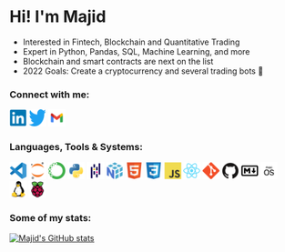 # Hi! I'm Majid



- Interested in Fintech, Blockchain and Quantitative Trading
- Expert in Python, Pandas, SQL, Machine Learning, and more
- Blockchain and smart contracts are next on the list
- 2022 Goals: Create a cryptocurrency and several trading bots 🤖



### Connect with me:

<a href="https://www.linkedin.com/in/majid-kouki"><img src="./imgs/linkedin-original.svg" alt="Linkedin" style="width:30px;height:30px;"></a>
<a href="https://twitter.com/MajidKouki"><img src="./imgs/twitter-original.svg" alt="Twitter" style="width:30px;height:30px;"></a>
<a href="mailto:majidkpy@gmail.com"><img src="./imgs/gmail.svg" alt="Gmail" style="width:30px;height:30px;"></a>



### Languages, Tools & Systems:

<div style="display: inline-block;">
    <img src="./imgs/vscode-original.svg" alt="Visual Studio Codes" style="width:30px;height:30px;">
    <img src="./imgs/jupyter-original.svg" alt="Jupyter" style="width:30px;height:30px;">
    <img src="./imgs/anaconda-original.svg" alt="Anaconda" style="width:30px;height:30px;"> 
    <img src="./imgs/python-original.svg" alt="Pyth" style="width:30px;height:30px;">
    <img src="./imgs/pandas-original.svg" alt="Pandas" style="width:30px;height:30px;">  
    <img src="./imgs/numpy-original.svg" alt="NumPy" style="width:30px;height:30px;">  
    <img src="./imgs/html5-original.svg" alt="HTML5" style="width:30px;height:30px;">
    <img src="./imgs/css3-original.svg" alt="CSS3" style="width:30px;height:30px;">
    <img src="./imgs/javascript-original.svg" alt="JavaScript" style="width:30px;height:30px;">    
    <img src="./imgs/react-original.svg" alt="React" style="width:30px;height:30px;">        
    <img src="./imgs/git-original.svg" alt="Git" style="width:30px;height:30px;">
    <img src="./imgs/github-original.svg" alt="GitHub" style="width:30px;height:30px;">
    <img src="./imgs/markdown-original.svg" alt="Git" style="width:30px;height:30px;">
    <img src="./imgs/macos.svg" alt="MacOS" style="width:30px;height:30px;">
    <img src="./imgs/linux-original.svg" alt="Linux" style="width:30px;height:30px;">
    <img src="./imgs/raspberrypi-original.svg" alt="Raspberry Pi" style="width:30px;height:30px;">
</div>



### Some of my stats:

[![Majid's GitHub stats](https://github-readme-stats.vercel.app/api?username=majidkouki&theme=buefy)](https://github.com/anuraghazra/github-readme-stats)
